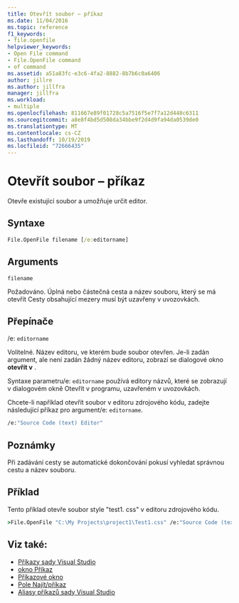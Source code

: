 ```yaml
---
title: Otevřít soubor – příkaz
ms.date: 11/04/2016
ms.topic: reference
f1_keywords:
- file.openfile
helpviewer_keywords:
- Open File command
- File.OpenFile command
- of command
ms.assetid: a51a83fc-e3c6-4fa2-8882-8b7b6c0a6406
author: jillre
ms.author: jillfra
manager: jillfra
ms.workload:
- multiple
ms.openlocfilehash: 811667e89f01728c5a7516f5e7f7a12d448c6311
ms.sourcegitcommit: a8e8f4bd5d508da34bbe9f2d4d9fa94da0539de0
ms.translationtype: MT
ms.contentlocale: cs-CZ
ms.lasthandoff: 10/19/2019
ms.locfileid: "72666435"
---
```

# <a name="open-file-command"></a>Otevřít soubor – příkaz

Otevře existující soubor a umožňuje určit editor.

## <a name="syntax"></a>Syntaxe

```cmd
File.OpenFile filename [/e:editorname]
```

## <a name="arguments"></a>Arguments

`filename`

Požadováno. Úplná nebo částečná cesta a název souboru, který se má otevřít Cesty obsahující mezery musí být uzavřeny v uvozovkách.

## <a name="switches"></a>Přepínače

/e: `editorname`

Volitelné. Název editoru, ve kterém bude soubor otevřen. Je-li zadán argument, ale není zadán žádný název editoru, zobrazí se dialogové okno **otevřít v** .

Syntaxe parametru/e: `editorname` používá editory názvů, které se zobrazují v dialogovém okně Otevřít v programu, uzavřeném v uvozovkách.

Chcete-li například otevřít soubor v editoru zdrojového kódu, zadejte následující příkaz pro argument/e: `editorname`.

```cmd
/e:"Source Code (text) Editor"
```

## <a name="remarks"></a>Poznámky

Při zadávání cesty se automatické dokončování pokusí vyhledat správnou cestu a název souboru.

## <a name="example"></a>Příklad

Tento příklad otevře soubor style "test1. css" v editoru zdrojového kódu.

```cmd
>File.OpenFile "C:\My Projects\project1\Test1.css" /e:"Source Code (text) Editor"
```

## <a name="see-also"></a>Viz také:

- [Příkazy sady Visual Studio](../../ide/reference/visual-studio-commands.md)
- [okno Příkaz](../../ide/reference/command-window.md)
- [Příkazové okno](../../ide/reference/immediate-window.md)
- [Pole Najít/příkaz](../../ide/find-command-box.md)
- [Aliasy příkazů sady Visual Studio](../../ide/reference/visual-studio-command-aliases.md)